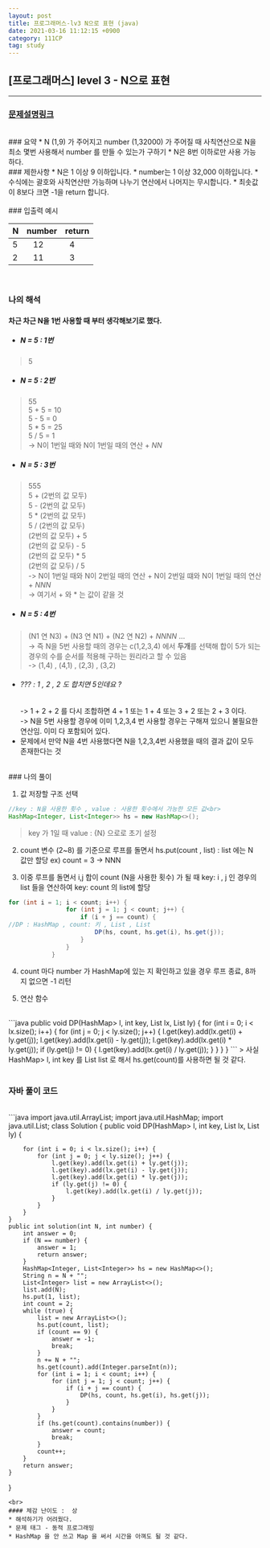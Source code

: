 ```yaml
---
layout: post
title: 프로그래머스-lv3 N으로 표현 (java)
date: 2021-03-16 11:12:15 +0900
category: 111CP
tag: study
---
```


## [프로그래머스] level 3 - N으로 표현

---
### [문제설명링크   ](https://programmers.co.kr/learn/courses/30/lessons/42895)
<br>
### 요약
* N (1,9) 가 주어지고 number (1,32000) 가 주어질 때 사칙연산으로 N을 최소 몇번 사용해서 number 를 만들 수 있는가 구하기
* N은 8번 이하로만 사용 가능하다.

<br>
### 제한사항
* N은 1 이상 9 이하입니다.
* number는 1 이상 32,000 이하입니다.
* 수식에는 괄호와 사칙연산만 가능하며 나누기 연산에서 나머지는 무시합니다.
* 최솟값이 8보다 크면 -1을 return 합니다.

<br>


<br>
### 입출력 예시

| N | number | return |
|------|------|-----|
| 5 |&nbsp;&nbsp; 12 |&nbsp; 4 |
| 2 |&nbsp;&nbsp; 11 |&nbsp; 3 |



<br>

### 나의 해석

#### 차근 차근 N을 1번 사용할 때 부터 생각해보기로 했다.  

* ##### N = 5 : 1번 
> 5

* ##### N = 5 : 2번 
> 55<br>
5 + 5 = 10<br>
5 - 5 = 0<br>
5 * 5 = 25<br>
5 / 5 = 1<br>
-> N이 1번일 때와 N이 1번일 때의 연산 + <em>NN</em>  
 
  
* ##### N = 5 : 3번
> 555<br>
5 + (2번의 값 모두)<br>
5 - (2번의 값 모두)<br>
5 * (2번의 값 모두)<br>
5 / (2번의 값 모두)<br>
(2번의 값 모두) + 5<br>
(2번의 값 모두) - 5<br>
(2번의 값 모두) * 5<br>
(2번의 값 모두) / 5<br>
-> N이 1번일 때와 N이 2번일 때의 연산 + N이 2번일 떄와 N이 1번일 때의 연산 + <em>NNN</em><br>
-> 여기서 + 와 * 는 값이 같을 것  

* ##### N = 5 : 4번
> (N1 연 N3) + (N3 연 N1) + (N2 연 N2) +  <em>NNNN</em> ...<br>
-> 즉 N을 5번 사용할 때의 경우는 c(1,2,3,4) 에서 **두개**를 선택해 합이 5가 되는 경우의 수를 순서를 적용해 구하는 원리라고 할 수 있음<br>
-> (1,4) , (4,1) , (2,3) , (3,2)<br>
* ###### <em>??? : 1 , 2 , 2 도 합치면 5인데요 ? </em><br>
	-> 1 + 2 + 2 를 다시 조합하면 4 + 1 또는 1 + 4 또는 3 + 2 또는 2 + 3 이다.<br>
	-> N을 5번 사용할 경우에 이미 1,2,3,4 번 사용할 경우는 구해져 있으니 불필요한 연산임. 이미 다 포함되어 있다.
* 문제에서 만약 N을 4번 사용했다면 N을 1,2,3,4번 사용했을 때의 결과 값이 모두 존재한다는 것


<br>
### 나의 풀이

1. 값 저장할 구조 선택 
```java
//key : N을 사용한 횟수 , value : 사용한 횟수에서 가능한 모든 값<br>
HashMap<Integer, List<Integer>> hs = new HashMap<>();
```
>  key 가 1일 때 value : {N} 으로로 초기 설정

2. count 변수 (2~8) 를 기준으로 루프를 돌면서 hs.put(count , list) : list 에는 N 값만 할당 ex) count = 3 -> NNN<br>

3. 이중 루프를 돌면서 i,j 합이 count (N을 사용한 횟수) 가 될 때 key: i , j 인 경우의 list 들을 연산하여 key: count 의 list에 할당
```java
for (int i = 1; i < count; i++) {
                for (int j = 1; j < count; j++) {
                    if (i + j == count) {
//DP : HashMap , count: 키 , List , List 
                        DP(hs, count, hs.get(i), hs.get(j));
                    }
                }
            }
```  
4. count 마다 number 가 HashMap에 있는 지 확인하고 있을 경우 루프 종료, 8까지 없으면 -1 리턴<br>  


  

5. 연산 함수  
<br>
```java
public void DP(HashMap<Integer, List<Integer>> l, int key, List<Integer> lx, List<Integer> ly) {
        for (int i = 0; i < lx.size(); i++) {
            for (int j = 0; j < ly.size(); j++) {
                l.get(key).add(lx.get(i) + ly.get(j));
                l.get(key).add(lx.get(i) - ly.get(j));
                l.get(key).add(lx.get(i) * ly.get(j));
                if (ly.get(j) != 0) {
                    l.get(key).add(lx.get(i) / ly.get(j));
                }
            }
        }
    }
```
> 사실 HashMap<Integer, List<Integer>> l, int key 를 List <Integer> list 로 해서 hs.get(count)를 사용하면 될 것 같다.  

<br>
<br>  

### 자바 풀이 코드  

<br>
```java
import java.util.ArrayList;
import java.util.HashMap;
import java.util.List;
class Solution {
    public void DP(HashMap<Integer, List<Integer>> l, int key, List<Integer> lx, List<Integer> ly) {

        for (int i = 0; i < lx.size(); i++) {
            for (int j = 0; j < ly.size(); j++) {
                l.get(key).add(lx.get(i) + ly.get(j));
                l.get(key).add(lx.get(i) - ly.get(j));
                l.get(key).add(lx.get(i) * ly.get(j));
                if (ly.get(j) != 0) {
                    l.get(key).add(lx.get(i) / ly.get(j));
                }
            }
        }
    } 
    public int solution(int N, int number) {
        int answer = 0;
        if (N == number) {
            answer = 1;
            return answer;
        }
        HashMap<Integer, List<Integer>> hs = new HashMap<>();
        String n = N + "";
        List<Integer> list = new ArrayList<>();
        list.add(N);
        hs.put(1, list);
        int count = 2;
        while (true) {
            list = new ArrayList<>();
            hs.put(count, list);
            if (count == 9) {
                answer = -1;
                break;
            }
            n += N + "";
            hs.get(count).add(Integer.parseInt(n));
            for (int i = 1; i < count; i++) {
                for (int j = 1; j < count; j++) {
                    if (i + j == count) {
                        DP(hs, count, hs.get(i), hs.get(j));
                    }
                }
            }
            if (hs.get(count).contains(number)) {
                answer = count;
                break;
            }
            count++;
        }
        return answer;
    }
}

```
<br>
#### 체감 난이도 :  상
* 해석하기가 어려웠다.
* 문제 태그 - 동적 프로그래밍
* HashMap 을 안 쓰고 Map 을 써서 시간을 아껴도 될 것 같다.